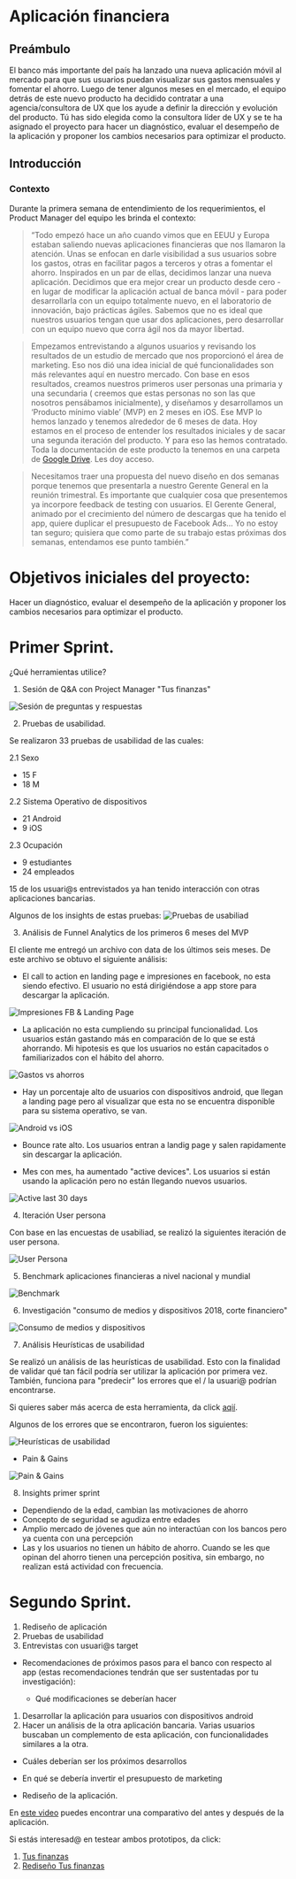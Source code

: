 # Aplicación financiera

## Preámbulo

El banco más importante del país ha lanzado una nueva aplicación móvil al
mercado para que sus usuarios puedan visualizar sus gastos mensuales y fomentar
el ahorro. Luego de tener algunos meses en el mercado, el
equipo detrás de este nuevo producto ha decidido contratar a una
agencia/consultora de UX que los ayude a definir la dirección y evolución del
producto. Tú has sido elegida como la consultora líder de UX y se te ha asignado el proyecto para hacer un diagnóstico, evaluar el desempeño de la aplicación y proponer los cambios necesarios para optimizar el producto.


## Introducción

### Contexto

Durante la primera semana de entendimiento de los requerimientos, el Product
Manager del equipo les brinda el contexto:

>“Todo empezó hace un año cuando vimos que en EEUU y Europa estaban saliendo
  nuevas aplicaciones financieras que nos llamaron la atención. Unas se enfocan
  en darle visibilidad a sus usuarios sobre los gastos, otras en facilitar pagos
  a terceros y otras a fomentar el ahorro. Inspirados en un par de ellas,
  decidimos lanzar una nueva aplicación. Decidimos que era mejor crear un
  producto desde cero - en lugar de modificar la aplicación actual de banca
  móvil - para poder desarrollarla con un equipo totalmente nuevo, en el
  laboratorio de innovación, bajo prácticas ágiles. Sabemos que no es ideal que
  nuestros usuarios tengan que usar dos aplicaciones, pero desarrollar con un
  equipo nuevo que corra ágil nos da mayor libertad.

> Empezamos entrevistando a algunos usuarios y revisando los resultados de un
  estudio de mercado que nos proporcionó el área de marketing. Eso nos dió una
  idea inicial de qué funcionalidades son más relevantes aquí en nuestro
  mercado. Con base en esos resultados, creamos nuestros primeros user personas
  una primaria y una secundaria ( creemos que estas personas no son las que
  nosotros pensábamos inicialmente), y diseñamos y desarrollamos un ‘Producto
  mínimo viable’ (MVP) en 2 meses en iOS. Ese MVP lo hemos lanzado y tenemos
  alrededor de 6 meses de data. Hoy estamos en el proceso de entender los
  resultados iniciales y de sacar una segunda iteración del producto. Y para eso
  las hemos contratado. Toda la documentación de este producto la tenemos en una
  carpeta de [Google Drive](https://drive.google.com/drive/u/0/folders/1NWf4701uKDsCK0eLNI8RXEocrI1g1zqd). Les doy acceso.

> Necesitamos traer una propuesta del nuevo diseño en dos semanas porque tenemos
  que presentarla a nuestro Gerente General en la reunión trimestral. Es
  importante que cualquier cosa que presentemos ya incorpore feedback de testing
  con usuarios. El Gerente General, animado por el crecimiento del número de
  descargas que ha tenido el app, quiere duplicar el presupuesto de Facebook
  Ads… Yo no estoy tan seguro; quisiera que como parte de su trabajo estas
  próximas dos semanas, entendamos ese punto también.”

#  Objetivos iniciales del proyecto:

Hacer un diagnóstico, evaluar el desempeño de la aplicación y proponer los cambios necesarios para optimizar el producto.

# Primer Sprint.

¿Qué herramientas utilice?

1. Sesión de Q&A con Project Manager "Tus finanzas"

![Sesión de preguntas y respuestas](/imagenesRM/insightsPM.png)

2. Pruebas de usabilidad.

Se realizaron 33 pruebas de usabilidad de las cuales:

2.1 Sexo
* 15 F
* 18 M

2.2 Sistema Operativo de dispositivos
* 21 Android
* 9 iOS

2.3 Ocupación
* 9 estudiantes
* 24 empleados

15 de los usuari@s entrevistados ya han tenido interacción con otras aplicaciones bancarias.

Algunos de los insights de estas pruebas:
![Pruebas de usabiliad](/imagenesRM/insightsU.png)

3. Análisis de Funnel Analytics de los primeros 6 meses del MVP

El cliente me entregó un archivo con data de los últimos seis meses. De este archivo se obtuvo el siguiente análisis:

- El call to action en landing page e impresiones en facebook, no esta siendo efectivo. El usuario no está dirigiéndose a app store para descargar la aplicación.

![Impresiones FB & Landing Page](/imagenesRM/impresionesFBLP.png)

- La aplicación no esta cumpliendo su principal funcionalidad. Los usuarios están gastando más en comparación de lo que se está ahorrando. Mi hipotesis es que los usuarios no están capacitados o familiarizados con el hábito del ahorro.

![Gastos vs ahorros](/imagenesRM/ahorrovsgasto.png)

- Hay un porcentaje alto de usuarios con dispositivos android, que llegan a landing page pero al visualizar que esta no se encuentra disponible para su sistema operativo, se van.

![Android vs iOS](/imagenesRM/androidvsios.png)

- Bounce rate alto. Los usuarios entran a landig page y salen rapidamente sin descargar la aplicación.

- Mes con mes, ha aumentado "active devices". Los usuarios si están usando la aplicación pero no están llegando nuevos usuarios.

![Active last 30 days](/imagenesRM/activelast30days.png)

4. Iteración User persona

Con base en las encuestas de usabiliad, se realizó la siguientes iteración de user persona.

![User Persona](/imagenesRM/userpersona.png)

5. Benchmark aplicaciones financieras a nivel nacional y mundial

![Benchmark](/imagenesRM/Benchmark.png)

6. Investigación "consumo de medios y dispositivos 2018, corte financiero"

![Consumo de medios y dispositivos](/imagenesRM/estudioFinanciero.png)

7. Análisis Heurísticas de usabilidad

Se realizó un análisis de las heurísticas de usabilidad. Esto con la finalidad de validar qué tan fácil podría ser utilizar la aplicación por primera vez. También, funciona para "predecir" los errores que el / la usuari@ podrían encontrarse.

Si quieres saber más acerca de esta herramienta, da click [aqií](https://blog.interactius.com/metodolog%C3%ADas-de-ux-evaluaci%C3%B3n-heur%C3%ADstica-parte-i-b5d02b566987).

Algunos de los errores que se encontraron, fueron los siguientes:

![Heurísticas de usabilidad](/imagenesRM/heuristicas.png)

* Pain & Gains

![Pain & Gains](/imagenesRM/paingain.png)

8. Insights primer sprint



- Dependiendo de la edad, cambian las motivaciones de ahorro
- Concepto de seguridad se agudiza entre edades
- Amplio mercado de jóvenes que aún no interactúan con los bancos pero ya cuenta con una percepción
- Las y los usuarios no tienen un hábito de ahorro. Cuando se les que opinan del ahorro tienen una percepción positiva, sin embargo, no realizan está actividad con frecuencia.


# Segundo Sprint.
1. Rediseño de aplicación
2. Pruebas de usabilidad
3. Entrevistas con usuari@s target


* Recomendaciones de próximos pasos para el banco con respecto al app (estas
  recomendaciones tendrán que ser sustentadas por tu investigación):

  * Qué modificaciones se deberían hacer
1. Desarrollar la aplicación para usuarios con dispositivos android
2. Hacer un análisis de la otra aplicación bancaria. Varias usuarios buscaban un complemento de esta aplicación,
con funcionalidades similares a la otra.

  * Cuáles deberían ser los próximos desarrollos
  * En qué se debería invertir el presupuesto de marketing


* Rediseño de la aplicación.

En [este video](https://drive.google.com/file/d/10MbdMC-UGim5wDn-G5nPnMEOIXXZsmzF/view?usp=sharing) puedes encontrar una comparativo del antes y después de la aplicación.

Si estás interesad@ en testear ambos prototipos, da click:
1. [Tus finanzas](https://marvelapp.com/e9h245e/screen/47044706)
2. [Rediseño Tus finanzas](https://marvelapp.com/b9a3jab/screen/55353588)


<!-- ## Otras consideraciones

### 1) Planeamiento y presupuesto

En el reto del marketplace elegiste las tareas que podías
realizar deacuerdo a una lista con puntajes predeterminados que te proporcionamos. Para este reto,
la lista de tareas, el valor en puntos de cada tarea y el presupuesto total
de las actividades a realizar lo crearás tú y lo tendrás que sustentar con tu
coach. Adicionalmente, deberás sustentar con tu coach qué entregables harás
llegar al banco al final de tu investigación y por qué. El coach te aprobará
estos entregables o te dará feedback para mejorarlos.

Cuando hagas tu presupuesto y pienses en los entregables recuerda que el tiempo
de desarrollo de este proyecto es de dos semanas. También, recuerda qué partes
te tomaron más tiempo en el desarrollo del proyecto 1 y los aprendizajes que
tuviste al desarrollar el proyecto 1.
 -->
